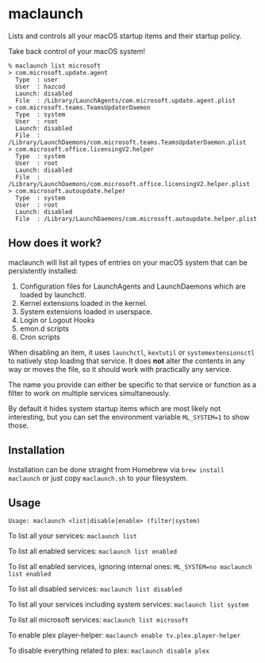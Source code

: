 
# maclaunch

Lists and controls all your macOS startup items and their startup policy.

Take back control of your macOS system!

```shell
% maclaunch list microsoft
> com.microsoft.update.agent
  Type  : user
  User  : hazcod
  Launch: disabled
  File  : /Library/LaunchAgents/com.microsoft.update.agent.plist
> com.microsoft.teams.TeamsUpdaterDaemon
  Type  : system
  User  : root
  Launch: disabled
  File  : /Library/LaunchDaemons/com.microsoft.teams.TeamsUpdaterDaemon.plist
> com.microsoft.office.licensingV2.helper
  Type  : system
  User  : root
  Launch: disabled
  File  : /Library/LaunchDaemons/com.microsoft.office.licensingV2.helper.plist
> com.microsoft.autoupdate.helper
  Type  : system
  User  : root
  Launch: disabled
  File  : /Library/LaunchDaemons/com.microsoft.autoupdate.helper.plist
```

## How does it work?

maclaunch will list all types of entries on your macOS system that can be persistently installed:

1. Configuration files for LaunchAgents and LaunchDaemons which are loaded by launchctl.
2. Kernel extensions loaded in the kernel.
3. System extensions loaded in userspace.
4. Login or Logout Hooks
5. emon.d scripts
6. Cron scripts

When disabling an item, it uses `launchctl`, `kextutil` or `systemextensionsctl` to natively stop loading that service.
It does **not** alter the contents in any way or moves the file, so it should work with practically any service.

The name you provide can either be specific to that service or function as a filter to work on multiple services simultaneously.

By default it hides system startup items which are most likely not interesting, but you can set the environment variable `ML_SYSTEM=1` to show those.

## Installation

Installation can be done straight from Homebrew via `brew install maclaunch` or just copy `maclaunch.sh` to  your filesystem.

## Usage

`Usage: maclaunch <list|disable|enable> (filter|system)`

To list all your services: `maclaunch list`

To list all enabled services: `maclaunch list enabled`

To list all enabled services, ignoring internal ones: `ML_SYSTEM=no maclaunch list enabled`

To list all disabled services: `maclaunch list disabled`

To list all your services including system services: `maclaunch list system`

To list all microsoft services: `maclaunch list microsoft`

To enable plex player-helper: `maclaunch enable tv.plex.player-helper`

To disable everything related to plex: `maclaunch disable plex`

